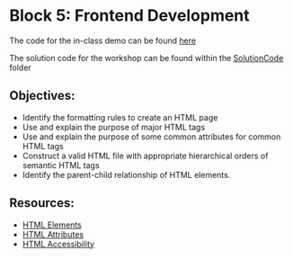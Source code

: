 # Block 5: Frontend Development

The code for the in-class demo can be found [here](./demo/README.md)

The solution code for the workshop can be found within the [SolutionCode](../../SolutionCode/05-FE_development/zoo_problem/) folder

## Objectives:
* Identify the formatting rules to create an HTML page
* Use and explain the purpose of major HTML tags 
* Use and explain the purpose of some common attributes for common HTML tags
* Construct a valid HTML file with appropriate hierarchical orders of semantic HTML tags
* Identify the parent-child relationship of HTML elements.


## Resources:
* <a href="https://developer.mozilla.org/en-US/docs/Web/HTML/Element" target="_blank">HTML Elements</a>
* <a href="https://developer.mozilla.org/en-US/docs/Web/HTML/Attributes" target="_blank">HTML Attributes</a>
* <a href="https://developer.mozilla.org/en-US/docs/Learn/Accessibility/HTML" target="_blank">HTML Accessibility</a>
